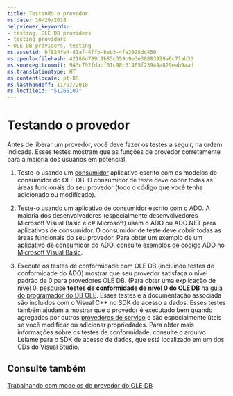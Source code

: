 ```yaml
---
title: Testando o provedor
ms.date: 10/29/2018
helpviewer_keywords:
- testing, OLE DB providers
- testing providers
- OLE DB providers, testing
ms.assetid: bf824fe4-81af-4ffb-beb3-4fa2928dc450
ms.openlocfilehash: 42186d789c1b85c359b9e3e30883929a6c71ab33
ms.sourcegitcommit: 943c792fdabf01c98c31465f23949a829eab9aad
ms.translationtype: HT
ms.contentlocale: pt-BR
ms.lasthandoff: 11/07/2018
ms.locfileid: "51265107"
---
```

# <a name="testing-your-provider"></a>Testando o provedor

Antes de liberar um provedor, você deve fazer os testes a seguir, na ordem indicada. Esses testes mostram que as funções de provedor corretamente para a maioria dos usuários em potencial.

1. Teste-o usando um [consumidor](../../data/oledb/creating-an-ole-db-consumer.md) aplicativo escrito com os modelos de consumidor do OLE DB. O consumidor de teste deve cobrir todas as áreas funcionais do seu provedor (todo o código que você tenha adicionado ou modificado).

1. Teste-o usando um aplicativo de consumidor escrito com o ADO. A maioria dos desenvolvedores (especialmente desenvolvedores Microsoft Visual Basic e c# Microsoft) usam o ADO ou ADO.NET para aplicativos de consumidor. O consumidor de teste deve cobrir todas as áreas funcionais do seu provedor. Para obter um exemplo de um aplicativo de consumidor do ADO, consulte [exemplos de código ADO no Microsoft Visual Basic](https://msdn.microsoft.com/library/ms807514.aspx).

1. Execute os testes de conformidade com OLE DB (incluindo testes de conformidade do ADO) mostrar que seu provedor satisfaça o nível padrão de 0 para provedores OLE DB. (Para obter uma explicação de nível 0, pesquise **testes de conformidade de nível 0 do OLE DB** na [guia do programador do DB OLE](/previous-versions/windows/desktop/ms713643). Esses testes e a documentação associada são incluídos com o Visual C++ no SDK de acesso a dados. Esses testes também ajudam a mostrar que o provedor é executado bem quando agregados por outros [provedores de serviço](../../data/oledb/ole-db-resource-pooling-and-services.md) e são especialmente úteis se você modificar ou adicionar propriedades. Para obter mais informações sobre os testes de conformidade, consulte o arquivo Leiame para o SDK de acesso de dados, que está localizado em um dos CDs do Visual Studio.

## <a name="see-also"></a>Consulte também

[Trabalhando com modelos de provedor do OLE DB](../../data/oledb/working-with-ole-db-provider-templates.md)